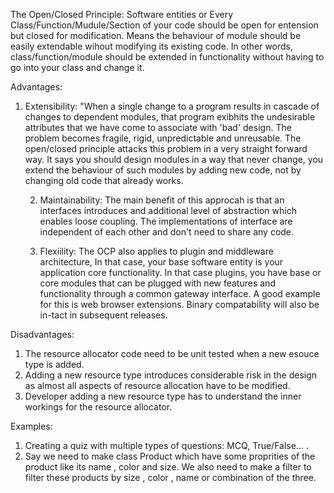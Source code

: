 The Open/Closed Principle:
Software entities or Every Class/Function/Mudule/Section of your code should be open for entension but closed for modification.
Means the behaviour of module should be easily extendable wihout modifying its existing code.
In other words, class/function/module should be extended in functionality without having to go into your class and change it.

Advantages:

1. Extensibility: "When a single change to a program results in cascade of changes to dependent modules, that program exibhits the undesirable attributes that we have come to associate with 'bad' design. The problem becomes fragile, rigid, unpredictable and unreusable. The open/closed principle attacks this problem in a very straight forward way. It says you should design modules in a way that never change, you extend the behaviour of such modules by adding new code, not by changing old code that already works.

   2. Maintainability: The main benefit of this approcah is that an interfaces introduces and additional level of abstraction which enables loose coupling. The implementations of interface are independent of each other and don't need to share any code.

   3. Flexiility: The OCP also applies to plugin and middleware architecture, In that case, your base software entity is your application core functionality. In that case plugins, you have base or core modules that can be plugged with new features and functionality through a common gateway interface. A good example for this is web browser extensions. Binary compatability will also be in-tact in subsequent releases.

Disadvantages:

1. The resource allocator code need to be unit tested when a new esouce type is added.
2. Adding a new resource type introduces considerable risk in the design as almost all aspects of resource allocation have to be modified.
3. Developer adding a new resource type has to understand the inner workings for the resource allocator.

Examples:

1. Creating a quiz with multiple types of questions: MCQ, True/False... .
2. Say we need to make class Product which have some proprities of the product like its name , color and size. We also need to make a filter to filter these products by size , color , name or combination of the three.

